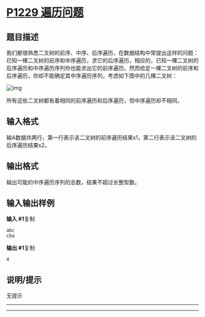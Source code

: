 # [P1229 遍历问题](https://www.luogu.com.cn/problem/P1229)

## 题目描述

我们都很熟悉二叉树的前序、中序、后序遍历，在数据结构中常提出这样的问题：已知一棵二叉树的前序和中序遍历，求它的后序遍历，相应的，已知一棵二叉树的后序遍历和中序遍历序列你也能求出它的前序遍历。然而给定一棵二叉树的前序和后序遍历，你却不能确定其中序遍历序列，考虑如下图中的几棵二叉树：

![img](https://cdn.luogu.com.cn/upload/pic/73.png)

所有这些二叉树都有着相同的前序遍历和后序遍历，但中序遍历却不相同。

## 输入格式

输A数据共两行，第一行表示该二叉树的前序遍历结果s1，第二行表示该二叉树的后序遍历结果s2。

## 输出格式

输出可能的中序遍历序列的总数，结果不超过长整型数。

## 输入输出样例

**输入 #1**复制

```
abc                           
cba
```

**输出 #1**复制

```
4
```

## 说明/提示

无提示



***



***



```c++

```

